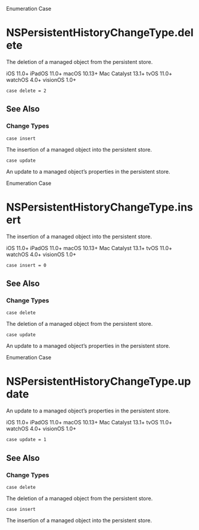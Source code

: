 Enumeration Case

# NSPersistentHistoryChangeType.delete

The deletion of a managed object from the persistent store.

iOS 11.0+  iPadOS 11.0+  macOS 10.13+  Mac Catalyst 13.1+  tvOS 11.0+  watchOS
4.0+  visionOS 1.0+

    
    
    case delete = 2

## See Also

### Change Types

`case insert`

The insertion of a managed object into the persistent store.

`case update`

An update to a managed object’s properties in the persistent store.

Enumeration Case

# NSPersistentHistoryChangeType.insert

The insertion of a managed object into the persistent store.

iOS 11.0+  iPadOS 11.0+  macOS 10.13+  Mac Catalyst 13.1+  tvOS 11.0+  watchOS
4.0+  visionOS 1.0+

    
    
    case insert = 0

## See Also

### Change Types

`case delete`

The deletion of a managed object from the persistent store.

`case update`

An update to a managed object’s properties in the persistent store.

Enumeration Case

# NSPersistentHistoryChangeType.update

An update to a managed object’s properties in the persistent store.

iOS 11.0+  iPadOS 11.0+  macOS 10.13+  Mac Catalyst 13.1+  tvOS 11.0+  watchOS
4.0+  visionOS 1.0+

    
    
    case update = 1

## See Also

### Change Types

`case delete`

The deletion of a managed object from the persistent store.

`case insert`

The insertion of a managed object into the persistent store.

